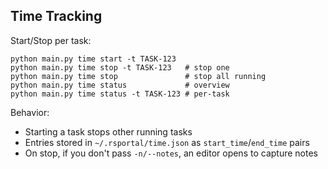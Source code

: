 ## Time Tracking

Start/Stop per task:
```
python main.py time start -t TASK-123
python main.py time stop -t TASK-123   # stop one
python main.py time stop               # stop all running
python main.py time status             # overview
python main.py time status -t TASK-123 # per-task
```

Behavior:
- Starting a task stops other running tasks
- Entries stored in `~/.rsportal/time.json` as `start_time`/`end_time` pairs
 - On stop, if you don't pass `-n/--notes`, an editor opens to capture notes
